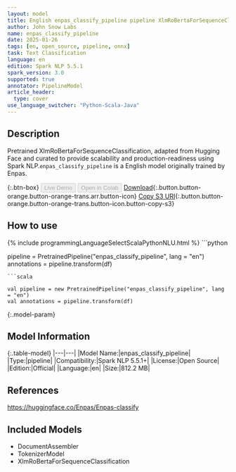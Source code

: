 ```yaml
---
layout: model
title: English enpas_classify_pipeline pipeline XlmRoBertaForSequenceClassification from Enpas
author: John Snow Labs
name: enpas_classify_pipeline
date: 2025-01-26
tags: [en, open_source, pipeline, onnx]
task: Text Classification
language: en
edition: Spark NLP 5.5.1
spark_version: 3.0
supported: true
annotator: PipelineModel
article_header:
  type: cover
use_language_switcher: "Python-Scala-Java"
---
```


## Description

Pretrained XlmRoBertaForSequenceClassification, adapted from Hugging Face and curated to provide scalability and production-readiness using Spark NLP.`enpas_classify_pipeline` is a English model originally trained by Enpas.

{:.btn-box}
<button class="button button-orange" disabled>Live Demo</button>
<button class="button button-orange" disabled>Open in Colab</button>
[Download](https://s3.amazonaws.com/auxdata.johnsnowlabs.com/public/models/enpas_classify_pipeline_en_5.5.1_3.0_1737885005598.zip){:.button.button-orange.button-orange-trans.arr.button-icon}
[Copy S3 URI](s3://auxdata.johnsnowlabs.com/public/models/enpas_classify_pipeline_en_5.5.1_3.0_1737885005598.zip){:.button.button-orange.button-orange-trans.button-icon.button-copy-s3}

## How to use



<div class="tabs-box" markdown="1">
{% include programmingLanguageSelectScalaPythonNLU.html %}
```python

pipeline = PretrainedPipeline("enpas_classify_pipeline", lang = "en")
annotations =  pipeline.transform(df)   

```
```scala

val pipeline = new PretrainedPipeline("enpas_classify_pipeline", lang = "en")
val annotations = pipeline.transform(df)

```
</div>

{:.model-param}
## Model Information

{:.table-model}
|---|---|
|Model Name:|enpas_classify_pipeline|
|Type:|pipeline|
|Compatibility:|Spark NLP 5.5.1+|
|License:|Open Source|
|Edition:|Official|
|Language:|en|
|Size:|812.2 MB|

## References

https://huggingface.co/Enpas/Enpas-classify

## Included Models

- DocumentAssembler
- TokenizerModel
- XlmRoBertaForSequenceClassification